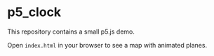 # p5_clock

This repository contains a small p5.js demo.

Open `index.html` in your browser to see a map with animated planes.
